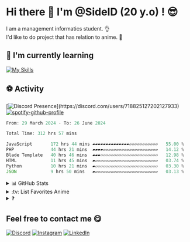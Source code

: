 # Hi there 👋 I'm @SideID (20 y.o) ! 😎 

I am a management informatics student. 👌 <br/> 
I'd like to do project that has relation to anime. 👻 

## :page_with_curl: I'm currently learning
[![My Skills](https://skillicons.dev/icons?i=react,ts,nodejs,express,laravel,flask,postgres,mongodb,figma&perline=10)](https://skillicons.dev)


## ⚽ Activity
[![Discord Presence](https://lanyard.kyrie25.me/api/718825127202127933?bg=000000&hideDiscrim=true&borderRadius=30px&idleMessage=Probably%20doing%20something%20else...)](https://discord.com/users/718825127202127933) 
[![spotify-github-profile](https://spotify-github-profile.kittinanx.com/api/view?uid=31bwevlkbo3gcxy2ovtt4bknyjw4&cover_image=true&theme=novatorem&show_offline=true&background_color=121212&interchange=false&bar_color=53b14f&bar_color_cover=true)](https://spotify-github-profile.kittinanx.com/api/view?uid=31bwevlkbo3gcxy2ovtt4bknyjw4&redirect=true)
<br/>

<!--START_SECTION:waka-->

```javascript
From: 29 March 2024 - To: 26 June 2024

Total Time: 312 hrs 57 mins

JavaScript       172 hrs 44 mins ▰▰▰▰▰▰▰▰▰▰▰▰▰▰▱▱▱▱▱▱▱▱▱▱▱   55.00 %
PHP              44 hrs 21 mins  ▰▰▰▰▱▱▱▱▱▱▱▱▱▱▱▱▱▱▱▱▱▱▱▱▱   14.12 %
Blade Template   40 hrs 46 mins  ▰▰▰▱▱▱▱▱▱▱▱▱▱▱▱▱▱▱▱▱▱▱▱▱▱   12.98 %
HTML             11 hrs 45 mins  ▰▱▱▱▱▱▱▱▱▱▱▱▱▱▱▱▱▱▱▱▱▱▱▱▱   03.74 %
Python           10 hrs 21 mins  ▰▱▱▱▱▱▱▱▱▱▱▱▱▱▱▱▱▱▱▱▱▱▱▱▱   03.30 %
JSON             9 hrs 50 mins   ▰▱▱▱▱▱▱▱▱▱▱▱▱▱▱▱▱▱▱▱▱▱▱▱▱   03.13 %
```

<!--END_SECTION:waka-->

<details>
<summary>📊 GitHub Stats</summary>
<img src="https://bad-apple-github-readme.vercel.app/api?show_bg=1&username=SideeID">
<img src="https://github-profile-trophy.vercel.app/?username=SideeID">

</details>

<details>
<summary>:tv: List Favorites Anime</summary>
  
* [Akame ga Kill!](https://anilist.co/anime/20613)
* [Guilty Crown](https://anilist.co/anime/10793)
* [DARLING in the FRANXX](https://anilist.co/anime/99423)
* [Clannad: After Story](https://anilist.co/anime/4181)
* [Plastic Memories](https://anilist.co/anime/20872)
* [Violet Evergarden](https://anilist.co/anime/21827)
* [Violet Evergarden: Eternity and the Auto Memory Doll](https://anilist.co/anime/109190)
* [Violet Evergarden: the Movie](https://anilist.co/anime/103047)
* [JUJUTSU KAISEN](https://anilist.co/anime/113415)
* [JUJUTSU KAISEN Season 2](https://anilist.co/anime/145064)
* [Classroom of the Elite](https://anilist.co/anime/98659)
* [Classroom of the Elite Season 2](https://anilist.co/anime/145545)
* [CYBERPUNK: EDGERUNNERS](https://anilist.co/anime/120377)
* [Demon Slayer: Kimetsu no Yaiba](https://anilist.co/anime/101922)
* [Demon Slayer -Kimetsu no Yaiba- The Movie: Mugen Train](https://anilist.co/anime/112151)
* [Sword Art Online: Alicization](https://anilist.co/anime/100182)
* [Hunter x Hunter](https://anilist.co/anime/11061)
* [Your lie in April](https://anilist.co/anime/20665)
* [Chainsaw Man](https://anilist.co/anime/127230)
</details>

<details>
<summary>❓</summary>
<h4 align="center"><a href="https://github.com/SideeID"></a></h4>
<img src="https://github.com/george-chou/george-chou/assets/20459298/7aa69819-64eb-4095-a773-ef0905519c94" /img>
</details>

## Feel free to contact me :yum:
[![Discord](https://img.shields.io/badge/Discord-%237289DA.svg?style=for-the-badge&logo=discord&logoColor=white)](https://discord.gg/718825127202127933) 
[![Instagram](https://img.shields.io/badge/Instagram-%23E4405F.svg?style=for-the-badge&logo=instagram&logoColor=white)](https://instagram.com/side__id)
[![LinkedIn](https://img.shields.io/badge/-LinkedIn-blue?style=for-the-badge&logo=linkedin&logoColor=white)](https://www.linkedin.com/in/dimas-fajar-katon-prayogo/)





